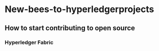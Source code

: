 # New-bees-to-hyperledgerprojects
## How to start contributing to open source


### Hyperledger Fabric
